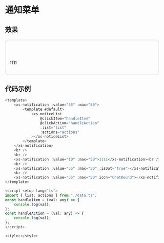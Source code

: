 # 通知菜单
## 效果
<div style="padding:1em; border:1px solid #ccc;
border-radius:10px;
margin-top:20px;">
    <xs-notification :value="55" :max="50">
    <template #default>
      <xs-noticeList
        @clickItem="handleItem"
        @clickAction="handleAction"
        :list="list"
        :actions="actions"
      ></xs-noticeList>
    </template>
  </xs-notification>
  <br />
  <br />
  <br />
  <xs-notification :value="10" :max="50">1111</xs-notification><br />
	<br />
</div>

<script setup >
  const list= [
  {
    title: "通知",
    content: [
      {
        title: "蒂姆·库克回复了你的邮件",
        time: "2019-05-08 14:33:18",
        avatar:
          "https://gw.alipayobjects.com/zos/rmsportal/ThXAXghbEsBCCSDihZxY.png",
      },
      {
        title: "蒂姆·库克回复了你的邮件",
        time: "2019-05-08 14:33:18",
        avatar:
          "https://gw.alipayobjects.com/zos/rmsportal/ThXAXghbEsBCCSDihZxY.png",
      },
      {
        title: "斯蒂夫·沃兹尼亚克已批准了你的休假申请",
        time: "2019-05-08 14:33:18",
        avatar:
          "https://gw.alipayobjects.com/zos/rmsportal/ThXAXghbEsBCCSDihZxY.png",
      },
    ],
  },
  {
    title: "关注",
    content: [
      {
        avatar:
          "https://gw.alipayobjects.com/zos/rmsportal/fcHMVNCjPOsbUGdEduuv.jpeg",
        title: "曲丽丽 评论了你",
        desc: " 描述信息描述信息描述信息",
        time: "3小时前",
      },
      {
        avatar:
          "https://gw.alipayobjects.com/zos/rmsportal/fcHMVNCjPOsbUGdEduuv.jpeg",
        title: "曲丽丽 评论了你",
        desc: " 描述信息描述信息描述信息",
        time: "3小时前",
      },
      {
        avatar:
          "https://gw.alipayobjects.com/zos/rmsportal/fcHMVNCjPOsbUGdEduuv.jpeg",
        title: "曲丽丽 评论了你",
        desc: " 描述信息描述信息描述信息",
        time: "3小时前",
      },
      {
        avatar:
          "https://gw.alipayobjects.com/zos/rmsportal/fcHMVNCjPOsbUGdEduuv.jpeg",
        title: "曲丽丽 评论了你",
        desc: " 描述信息描述信息描述信息",
        time: "3小时前",
      },
    ],
  },
  {
    title: "代办",
    content: [
      {
        title: "任务名称",
        desc: "任务需要在 2017-01-12 20:00 前启动",
        tag: "未开始",
        tagType: "",
      },
      {
        title: "第三方紧急代码变更",
        desc: "冠霖提交于 2017-01-06，需在 2017-01-07 前完成代码变更任务",
        tag: "马上到期",
        tagType: "warning",
      },
      {
        title: "信息安全考试",
        desc: "冠霖提交于 2017-01-06，需在 2017-01-07 前完成代码变更任务",
        tag: "已耗时8天",
        tagType: "danger",
      },
      {
        title: "第三方紧急代码变更",
        desc: "冠霖提交于 2017-01-06，需在 2017-01-07 前完成代码变更任务",
        tag: "已耗时8天",
        tagType: "warning",
      },
    ],
  },
];
const actions = [
  {
    text: "清空代办",
    icon: "delete",
  },
  {
    text: "查看更多",
    icon: "edit",
  },
];
const handleItem = (val) => {
	console.log(val);
};
const handleAction = (val) => {
	console.log(val);
};
</script>

## 代码示例
```js
<template>
	<xs-notification :value="55" :max="50">
		<template #default>
			<xs-noticeList
				@clickItem="handleItem"
				@clickAction="handleAction"
				:list="list"
				:actions="actions"
			></xs-noticeList>
		</template>
	</xs-notification>
	<br />
	<br />
	<xs-notification :value="10" :max="50">1111</xs-notification><br />
	<br />
	<xs-notification :value="55" :max="50" :isDot="true"></xs-notification><br />
	<br />
	<xs-notification :value="55" :max="50" icon="ChatRound"></xs-notification>
</template>

<script setup lang="ts">
import { list, actions } from "./data.ts";
const handleItem = (val: any) => {
	console.log(val);
};
const handleAction = (val: any) => {
	console.log(val);
};
</script>

<style></style>

```